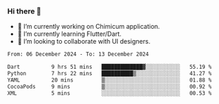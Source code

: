 ### Hi there 👋

<!--
**devcat37/devcat37** is a ✨ _special_ ✨ repository because its `README.md` (this file) appears on your GitHub profile.-->


- 🔭 I’m currently working on Chimicum application.
- 🌱 I’m currently learning Flutter/Dart.
- 👯 I’m looking to collaborate with UI designers.
<!-- - 🤔 I’m looking for help with ... -->

<!--START_SECTION:waka-->

```txt
From: 06 December 2024 - To: 13 December 2024

Dart          9 hrs 51 mins   █████████████▓░░░░░░░░░░░   55.19 %
Python        7 hrs 22 mins   ██████████▒░░░░░░░░░░░░░░   41.27 %
YAML          20 mins         ▒░░░░░░░░░░░░░░░░░░░░░░░░   01.88 %
CocoaPods     9 mins          ▒░░░░░░░░░░░░░░░░░░░░░░░░   00.92 %
XML           5 mins          ░░░░░░░░░░░░░░░░░░░░░░░░░   00.53 %
```

<!--END_SECTION:waka-->
